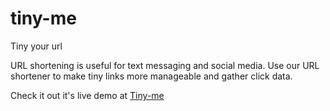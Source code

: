 # tiny-me
Tiny your url

URL shortening is useful for text messaging and social media. Use our URL shortener to make tiny links more manageable and gather click data.

Check it out it's live demo at [Tiny-me](https://tiny-me.herokuapp.com)
